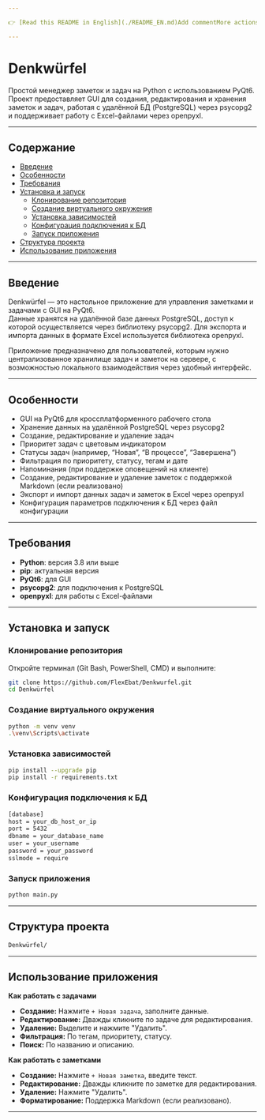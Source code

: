 ```yaml
---

👉 [Read this README in English](./README_EN.md)Add commentMore actions

---
```



# Denkwürfel

Простой менеджер заметок и задач на Python с использованием PyQt6.  
Проект предоставляет GUI для создания, редактирования и хранения заметок и задач, работая с удалённой БД (PostgreSQL) через psycopg2 и поддерживает работу с Excel-файлами через openpyxl.

---

## Содержание

- [Введение](#введение)
- [Особенности](#особенности)
- [Требования](#требования)
- [Установка и запуск](#установка-и-запуск)
  - [Клонирование репозитория](#клонирование-репозитория)
  - [Создание виртуального окружения](#создание-виртуального-окружения)
  - [Установка зависимостей](#установка-зависимостей)
  - [Конфигурация подключения к БД](#конфигурация-подключения-к-бд)
  - [Запуск приложения](#запуск-приложения)
- [Структура проекта](#структура-проекта)
- [Использование приложения](#использование-приложения)

---

## Введение

Denkwürfel — это настольное приложение для управления заметками и задачами с GUI на PyQt6.  
Данные хранятся на удалённой базе данных PostgreSQL, доступ к которой осуществляется через библиотеку psycopg2. Для экспорта и импорта данных в формате Excel используется библиотека openpyxl.

Приложение предназначено для пользователей, которым нужно централизованное хранилище задач и заметок на сервере, с возможностью локального взаимодействия через удобный интерфейс.

---

## Особенности

- GUI на PyQt6 для кроссплатформенного рабочего стола  
- Хранение данных на удалённой PostgreSQL через psycopg2  
- Создание, редактирование и удаление задач  
- Приоритет задач с цветовым индикатором  
- Статусы задач (например, “Новая”, “В процессе”, “Завершена”)  
- Фильтрация по приоритету, статусу, тегам и дате  
- Напоминания (при поддержке оповещений на клиенте)  
- Создание, редактирование и удаление заметок с поддержкой Markdown (если реализовано)  
- Экспорт и импорт данных задач и заметок в Excel через openpyxl  
- Конфигурация параметров подключения к БД через файл конфигурации

---

## Требования

- **Python**: версия 3.8 или выше  
- **pip**: актуальная версия  
- **PyQt6**: для GUI  
- **psycopg2**: для подключения к PostgreSQL  
- **openpyxl**: для работы с Excel-файлами

---

## Установка и запуск

### Клонирование репозитория

Откройте терминал (Git Bash, PowerShell, CMD) и выполните:
```bash
git clone https://github.com/FlexEbat/Denkwurfel.git
cd Denkwürfel
```
### Создание виртуального окружения
```bash
python -m venv venv
.\venv\Scripts\activate
```

### Установка зависимостей
```bash
pip install --upgrade pip
pip install -r requirements.txt
```

### Конфигурация подключения к БД
```bash
[database]
host = your_db_host_or_ip
port = 5432
dbname = your_database_name
user = your_username
password = your_password
sslmode = require
```

### Запуск приложения
```bash
python main.py
```

---

## Структура проекта
```bash
Denkwürfel/
```

---

## Использование приложения
**Как работать с задачами**

- **Создание:** Нажмите `+ Новая задача`, заполните данные.
- **Редактирование:** Дважды кликните по задаче для редактирования.
- **Удаление:** Выделите и нажмите "Удалить".
- **Фильтрация:** По тегам, приоритету, статусу.
- **Поиск:** По названию и описанию.

**Как работать с заметками**

- **Создание:** Нажмите `+ Новая заметка`, введите текст.
- **Редактирование:** Дважды кликните по заметке для редактирования.
- **Удаление:** Нажмите "Удалить".
- **Форматирование:** Поддержка Markdown (если реализовано).

---
